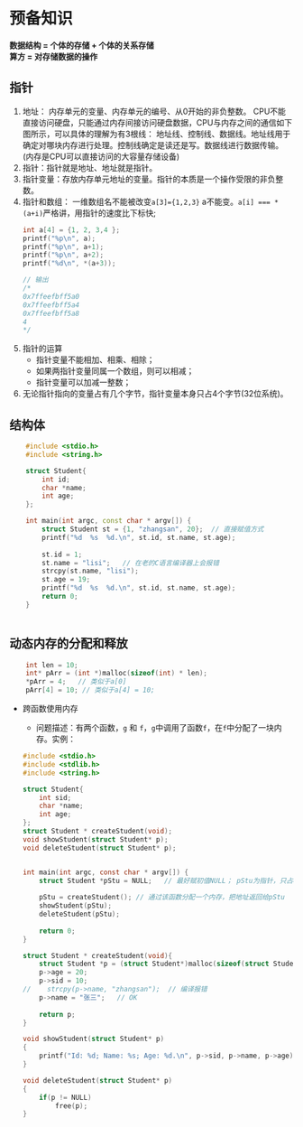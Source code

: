 # 预备知识

**数据结构 = 个体的存储 + 个体的关系存储**    
**算方  = 对存储数据的操作**

## 指针  
1. 地址： 内存单元的变量、内存单元的编号、从0开始的非负整数。
CPU不能直接访问硬盘，只能通过内存间接访问硬盘数据，CPU与内存之间的通信如下图所示，可以具体的理解为有3根线： 地址线、控制线、数据线。地址线用于确定对哪块内存进行处理。控制线确定是读还是写。数据线进行数据传输。 (内存是CPU可以直接访问的大容量存储设备)
2. 指针：指针就是地址、地址就是指针。
3. 指针变量：存放内存单元地址的变量。指针的本质是一个操作受限的非负整数。
4. 指针和数组： 一维数组名不能被改变`a[3]={1,2,3}` a不能变。`a[i] === *(a+i)`严格讲，用指针的速度比下标快;
    ```c++
    int a[4] = {1, 2, 3,4 };
    printf("%p\n", a);
    printf("%p\n", a+1);
    printf("%p\n", a+2);
    printf("%d\n", *(a+3));

    // 输出
    /*
    0x7ffeefbff5a0
    0x7ffeefbff5a4
    0x7ffeefbff5a8
    4
    */
    ```
5. 指针的运算
    * 指针变量不能相加、相乘、相除；
    * 如果两指针变量同属一个数组，则可以相减；
    * 指针变量可以加减一整数；
6. 无论指针指向的变量占有几个字节，指针变量本身只占4个字节(32位系统)。

## 结构体
```c++
    #include <stdio.h>
    #include <string.h>

    struct Student{
        int id;
        char *name;
        int age;
    };

    int main(int argc, const char * argv[]) {
        struct Student st = {1, "zhangsan", 20};  // 直接赋值方式
        printf("%d  %s  %d.\n", st.id, st.name, st.age);
        
        st.id = 1;
        st.name = "lisi";   // 在老的C语言编译器上会报错
        strcpy(st.name, "lisi");
        st.age = 19;
        printf("%d  %s  %d.\n", st.id, st.name, st.age);
        return 0;
    }
    
 ```

## 动态内存的分配和释放
```c
    int len = 10;
    int* pArr = (int *)malloc(sizeof(int) * len);
    *pArr = 4;   // 类似于a[0]
    pArr[4] = 10; // 类似于a[4] = 10;
```

* 跨函数使用内存
    * 问题描述：有两个函数，`g` 和 `f`，`g`中调用了函数`f`，在`f`中分配了一块内存。实例：

    ```c
    #include <stdio.h>
    #include <stdlib.h>
    #include <string.h>

    struct Student{
        int sid;
        char *name;
        int age;
    };
    struct Student * createStudent(void);
    void showStudent(struct Student* p);
    void deleteStudent(struct Student* p);


    int main(int argc, const char * argv[]) {
        struct Student *pStu = NULL;   // 最好赋初值NULL； pStu为指针，只占4个字节，而struct Student占8个字节
        
        pStu = createStudent(); // 通过该函数分配一个内存，把地址返回给pStu
        showStudent(pStu);
        deleteStudent(pStu);
        
        return 0;
    }

    struct Student * createStudent(void){
        struct Student *p = (struct Student*)malloc(sizeof(struct Student));
        p->age = 20;
        p->sid = 10;
    //    strcpy(p->name, "zhangsan");  // 编译报错
        p->name = "张三";   // OK
        
        return p;
    }

    void showStudent(struct Student* p)
    {
        printf("Id: %d; Name: %s; Age: %d.\n", p->sid, p->name, p->age);
    }

    void deleteStudent(struct Student* p)
    {
        if(p != NULL)
            free(p);
    }
    ```
